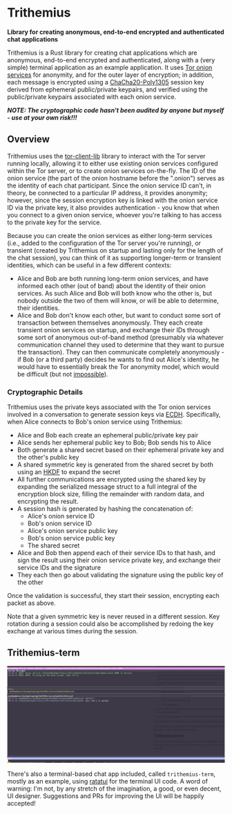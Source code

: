 # Trithemius

**Library for creating anonymous, end-to-end encrypted and authenticated chat applications**

Trithemius is a Rust library for creating chat applications which are anonymous, end-to-end encrypted and authenticated, along with a (very simple) terminal application as an example application. It uses [Tor onion services](https://community.torproject.org/onion-services/overview/) for anonymity, and for the outer layer of encryption; in addition, each message is encrypted using a [ChaCha20-Poly1305](https://en.wikipedia.org/wiki/ChaCha20-Poly1305) session key derived from ephemeral public/private keypairs, and verified using the public/private keypairs associated with each onion service.

***NOTE: The cryptographic code hasn't been audited by anyone but myself - use at your own risk!!!***

## Overview

Trithemius uses the [tor-client-lib](https://crates.io/crates/tor-client-lib) library to interact with the Tor server running locally, allowing it to either use existing onion services configured within the Tor server, or to create onion services on-the-fly. The ID of the onion service (the part of the onion hostname before the ".onion") serves as the identity of each chat participant. Since the onion service ID can't, in theory, be connected to a particular IP address, it provides anonymity; however, since the session encryption key is linked with the onion service ID via the private key, it also provides authentication - you know that when you connect to a given onion service, whoever you're talking to has access to the private key for the service.

Because you can create the onion services as either long-term services (i.e., added to the configuration of the Tor server you're running), or transient (created by Trithemius on startup and lasting only for the length of the chat session), you can think of it as supporting longer-term or transient identities, which can be useful in a few different contexts:

- Alice and Bob are both running long-term onion services, and have informed each other (out of band) about the identity of their onion services. As such Alice and Bob will both know who the other is, but nobody outside the two of them will know, or will be able to determine, their identities.
- Alice and Bob don't know each other, but want to conduct some sort of transaction between themselves anonymously. They each create transient onion services on startup, and exchange their IDs through some sort of anonymous out-of-band method (presumably via whatever communication channel they used to determine that they want to pursue the transaction). They can then communicate completely anonymously - if Bob (or a third party) decides he wants to find out Alice's identity, he would have to essentially break the Tor anonymity model, which would be difficult (but not [impossible](https://en.wikipedia.org/wiki/Tor_(network)#Weaknesses)).

### Cryptographic Details

Trithemius uses the private keys associated with the Tor onion services involved in a conversation to generate session keys via [ECDH](https://en.wikipedia.org/wiki/Elliptic-curve_Diffie%E2%80%93Hellman). Specifically, when Alice connects to Bob's onion service using Trithemius:

- Alice and Bob each create an ephemeral public/private key pair
- Alice sends her ephemeral public key to Bob; Bob sends his to Alice
- Both generate a shared secret based on their ephemeral private key and the other's public key
- A shared symmetric key is generated from the shared secret by both using an [HKDF](https://en.wikipedia.org/wiki/HKDF) to expand the secret
- All further communications are encrypted using the shared key by expanding the serialized message struct to a full integral of the encryption block size, filling the remainder with random data, and encrypting the result.
- A session hash is generated by hashing the concatenation of:
  - Alice's onion service ID
  - Bob's onion service ID
  - Alice's onion service public key
  - Bob's onion service public key
  - The shared secret
- Alice and Bob then append each of their service IDs to that hash, and sign the result using their onion service private key, and exchange their service IDs and the signature
- They each then go about validating the signature using the public key of the other

Once the validation is successful, they start their session, encrypting each packet as above.

Note that a given symmetric key is never reused in a different session. Key rotation during a session could also be accomplished by redoing the key exchange at various times during the session.

## Trithemius-term

![trithemius-term-screenshot](./trithemius-term-screenshot.png)

There's also a terminal-based chat app included, called `trithemius-term`, mostly as an example, using [ratatui](https://crates.io/crates/ratatui) for the terminal UI code. A word of warning: I'm not, by any stretch of the imagination, a good, or even decent, UI designer. Suggestions and PRs for improving the UI will be happily accepted!

